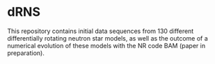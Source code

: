 # dRNS
This repository contains initial data sequences from 130 different differentially rotating neutron star models, as well as the outcome of a numerical evolution of these models with the NR code BAM (paper in preparation).
